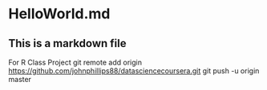 # HelloWorld.md
## This is a markdown file
For R Class Project
git remote add origin https://github.com/johnphillips88/datasciencecoursera.git
git push -u origin master
